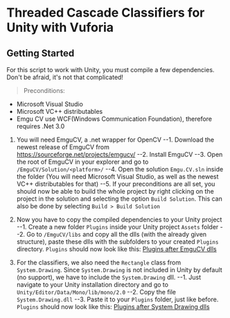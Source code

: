 # Threaded Cascade Classifiers for Unity with Vuforia

## Getting Started
For this script to work with Unity, you must compile a few dependencies. 
Don't be afraid, it's not that complicated!

> Preconditions:
- Microsoft Visual Studio
- Microsoft VC++ distributables
- Emgu CV use WCF(Windows Communication Foundation), therefore requires .Net 3.0

1. You will need EmguCV, a .net wrapper for OpenCV
--1. Download the newest release of EmguCV from https://sourceforge.net/projects/emgucv/
--2. Install EmguCV
--3. Open the root of EmguCV in your explorer and go to `/EmguCV/Solution/<platform>/`
--4. Open the solution `Emgu.CV.sln` inside the folder (You will need Microsoft Visual Studio, as well as the newest VC++ distributables for that)
--5. If your preconditions are all set, you should now be able to build the whole project by right clicking on the project in the solution and selecting the option `Build Solution`. This can also be done by selecting `Build > Build Solution`
  
2. Now you have to copy the compiled dependencies to your Unity project
--1. Create a new folder `Plugins` inside your Unity project `Assets` folder
--2. Go to `/EmguCV/libs` and copy all the dlls (with the already given structure), paste these dlls with the subfolders to your created `Plugins` directory. `Plugins` should now look like this: [Plugins after EmguCV dlls](https://raw.githubusercontent.com/Wurmloch/Unity-Threaded-CascadeClassifier/master/docs/emgucv_plugins.png)
  
3. For the classifiers, we also need the `Rectangle` class from `System.Drawing`. Since `System.Drawing` is not included in Unity by default (no support), we have to include the `System.Drawing` dll.
--1. Just navigate to your Unity installation directory and go to `Unity/Editor/Data/Mono/lib/mono/2.0`
--2. Copy the file `System.Drawing.dll`
--3. Paste it to your `Plugins` folder, just like before. `Plugins` should now look like this: [Plugins after System Drawing dlls](https://raw.githubusercontent.com/Wurmloch/Unity-Threaded-CascadeClassifier/master/docs/emgucv_plugins_drawing.png)
  
